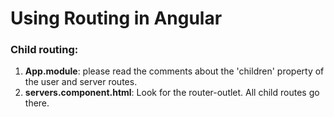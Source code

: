 # Using Routing in Angular

### Child routing:

1. **App.module**: please read the comments about the 'children' property of the user and server routes.
2. **servers.component.html**: Look for the router-outlet. All child routes go there. 